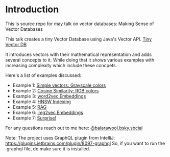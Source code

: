 # Introduction
This is source repo for may talk on vector databases: Making Sense of Vector Databases

This talk creates a tiny Vector Database using Java's Vector API. [Tiny Vector DB](vectordb-examples/src/main/java/com/balarawool/vectordb/db/VectorDB.java)

It introduces vectors with their mathematical representation and adds several concepts to it.
While doing that it shows various examples with increasing complexity which include these concpets.

Here's a list of examples discussed:
- Example 1: [Simple vectors: Grayscale colors](vectordb-examples/src/main/java/com/balarawool/vectordb/example1/GrayController.java)
- Example 2: [Cosine Similarity: RGB colors](vectordb-examples/src/main/java/com/balarawool/vectordb/example2/RgbController.java)
- Example 3: [word2vec Embeddings](vectordb-examples/src/main/java/com/balarawool/vectordb/example3/WikiController.java)
- Example 4: [HNSW Indexing](vectordb-examples/src/main/java/com/balarawool/vectordb/example4/BigWikiController.java)
- Example 5: [RAG](vectordb-examples/src/main/java/com/balarawool/vectordb/example5/EpicComicController.java)
- Example 6: [img2vec Embeddings](vectordb-examples/src/main/java/com/balarawool/vectordb/example6/FroogleSearchController.java)
- Example 7: [Surprise!](vectordb-examples/src/main/java/com/balarawool/vectordb/example7/CelebritySearchController.java) 

For any questions reach out to me here: [@balarawool.bsky.social](https://bsky.app/profile/balarawool.bsky.social)

Note:
The project uses GraphQL plugin from IntelliJ: https://plugins.jetbrains.com/plugin/8097-graphql
So, if you want to run the .graphql file, do make sure it is installed.
